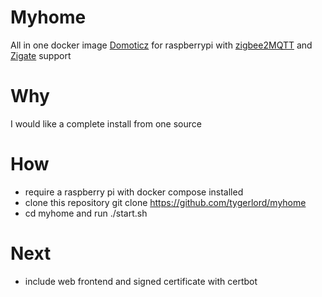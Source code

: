 # Myhome

All in one docker image [Domoticz](www.domoticz.com) for raspberrypi with [zigbee2MQTT](https://www.zigbee2mqtt.io/) and [Zigate](https://zigate.fr/) support


# Why

I would like a complete install from one source  

# How

 - require a raspberry pi with docker compose installed
 - clone this repository git clone https://github.com/tygerlord/myhome
 - cd myhome and run ./start.sh

# Next

 - include web frontend and signed certificate with certbot
 
